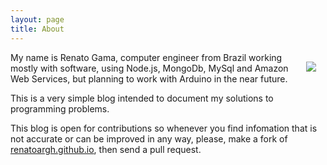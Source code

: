 ```yaml
---
layout: page
title: About
---
```


<img src="https://www.gravatar.com/avatar/e5c3912f727b5788f229e2be8e8d65e2?s=128&d=identicon&r=PG" align="right" style="margin: 15px;"/>

My name is Renato Gama, computer engineer from Brazil 
working mostly with software, using Node.js, MongoDb, MySql and Amazon Web Services, but planning to work with 
Arduino in the near future.

This is a very simple blog intended to document my solutions to programming problems.

This blog is open for contributions so whenever you find infomation that is not accurate or can be improved in any way, please, make a fork of [renatoargh.github.io](https://github.com/renatoargh/renatoargh.github.io), then send a pull request.
